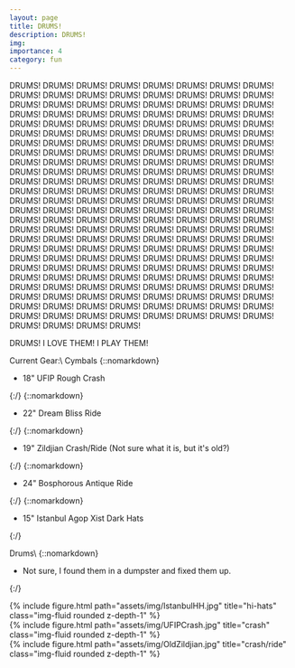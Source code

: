 ```yaml
---
layout: page
title: DRUMS!
description: DRUMS!
img:
importance: 4
category: fun
---
```


<!-- I have been playing drums since 2004. -->
DRUMS! DRUMS! DRUMS! DRUMS! DRUMS! DRUMS! DRUMS! DRUMS! DRUMS! DRUMS! DRUMS! DRUMS! DRUMS! DRUMS!
DRUMS! DRUMS! DRUMS! DRUMS! DRUMS! DRUMS! DRUMS! DRUMS! DRUMS! DRUMS! DRUMS! DRUMS! DRUMS! DRUMS!
DRUMS! DRUMS! DRUMS! DRUMS! DRUMS! DRUMS! DRUMS! DRUMS! DRUMS! DRUMS! DRUMS! DRUMS! DRUMS! DRUMS!
DRUMS! DRUMS! DRUMS! DRUMS! DRUMS! DRUMS! DRUMS! DRUMS! DRUMS! DRUMS! DRUMS! DRUMS! DRUMS! DRUMS!
DRUMS! DRUMS! DRUMS! DRUMS! DRUMS! DRUMS! DRUMS! DRUMS! DRUMS! DRUMS! DRUMS! DRUMS! DRUMS! DRUMS!
DRUMS! DRUMS! DRUMS! DRUMS! DRUMS! DRUMS! DRUMS! DRUMS! DRUMS! DRUMS! DRUMS! DRUMS! DRUMS! DRUMS!
DRUMS! DRUMS! DRUMS! DRUMS! DRUMS! DRUMS! DRUMS! DRUMS! DRUMS! DRUMS! DRUMS! DRUMS! DRUMS! DRUMS!
DRUMS! DRUMS! DRUMS! DRUMS! DRUMS! DRUMS! DRUMS! DRUMS! DRUMS! DRUMS! DRUMS! DRUMS! DRUMS! DRUMS!
DRUMS! DRUMS! DRUMS! DRUMS! DRUMS! DRUMS! DRUMS! DRUMS! DRUMS! DRUMS! DRUMS! DRUMS! DRUMS! DRUMS!
DRUMS! DRUMS! DRUMS! DRUMS! DRUMS! DRUMS! DRUMS! DRUMS! DRUMS! DRUMS! DRUMS! DRUMS! DRUMS! DRUMS!
DRUMS! DRUMS! DRUMS! DRUMS! DRUMS! DRUMS! DRUMS! DRUMS! DRUMS! DRUMS! DRUMS! DRUMS! DRUMS! DRUMS!
DRUMS! DRUMS! DRUMS! DRUMS! DRUMS! DRUMS! DRUMS! DRUMS! DRUMS! DRUMS! DRUMS! DRUMS! DRUMS! DRUMS!
DRUMS! DRUMS! DRUMS! DRUMS! DRUMS! DRUMS! DRUMS! DRUMS! DRUMS! DRUMS! DRUMS! DRUMS! DRUMS! DRUMS!
DRUMS! DRUMS! DRUMS! DRUMS! DRUMS! DRUMS! DRUMS! DRUMS! DRUMS! DRUMS! DRUMS! DRUMS! DRUMS! DRUMS!
DRUMS! DRUMS! DRUMS! DRUMS! DRUMS! DRUMS! DRUMS! DRUMS!

DRUMS! I LOVE THEM! I PLAY THEM!

Current Gear:\\
Cymbals
{::nomarkdown}<ul><li>18" UFIP Rough Crash</li></ul>{:/}
{::nomarkdown}<ul><li>22" Dream Bliss Ride</li></ul>{:/}
{::nomarkdown}<ul><li>19" Zildjian Crash/Ride (Not sure what it is, but it's old?)</li></ul>{:/}
{::nomarkdown}<ul><li>24" Bosphorous Antique Ride</li></ul>{:/}
{::nomarkdown}<ul><li>15" Istanbul Agop Xist Dark Hats </li></ul>{:/}

Drums\\
{::nomarkdown}<ul><li>Not sure, I found them in a dumpster and fixed them up. </li></ul>{:/}

<div class="row">
    <div class="col-sm-5 mt-3 mt-md-0">
        {% include figure.html path="assets/img/IstanbulHH.jpg" title="hi-hats" class="img-fluid rounded z-depth-1" %}
    </div>
    <div class="col-sm mt-3 mt-md-0">
        {% include figure.html path="assets/img/UFIPCrash.jpg" title="crash" class="img-fluid rounded z-depth-1" %}
    </div>
    <div class="col-sm mt-3 mt-md-0">
        {% include figure.html path="assets/img/OldZildjian.jpg" title="crash/ride" class="img-fluid rounded z-depth-1" %}
    </div>
</div>